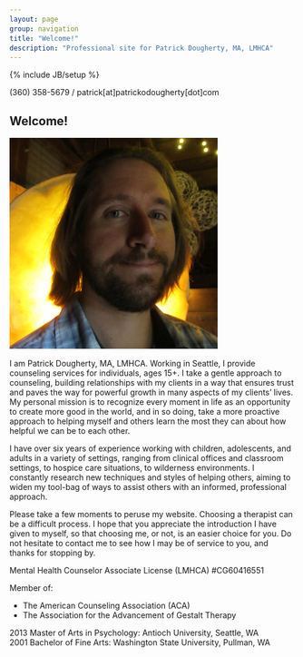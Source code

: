 ```yaml
---
layout: page
group: navigation
title: "Welcome!"
description: "Professional site for Patrick Dougherty, MA, LMHCA"
---
```

{% include JB/setup %}

<p>(360) 358-5679 / patrick[at]patrickodougherty[dot]com</p>

<h2 id='welcome'>Welcome!</h2>

<img src="/assets/img/Patrick_in_Nature_Installation.jpg" alt="Willy Wonka" class="about-portrait img-responsive">
<p>I am Patrick Dougherty, MA, LMHCA. Working in Seattle, I provide counseling services for individuals, ages 15+. I take a gentle approach to counseling, building relationships with my clients in a way that ensures trust and paves the way for powerful growth in many aspects of my clients&#8217; lives. My personal mission is to recognize every moment in life as an opportunity to create more good in the world, and in so doing, take a more proactive approach to helping myself and others learn the most they can about how helpful we can be to each other.</p>

<p>I have over six years of experience working with children, adolescents, and adults in a variety of settings, ranging from clinical offices and classroom settings, to hospice care situations, to wilderness environments. I constantly research new techniques and styles of helping others, aiming to widen my tool-bag of ways to assist others with an informed, professional approach.</p>

<p>Please take a few moments to peruse my website. Choosing a therapist can be a difficult process. I hope that you appreciate the introduction I have given to myself, so that choosing me, or not, is an easier choice for you. Do not hesitate to contact me to see how I may be of service to you, and thanks for stopping by.</p>

Mental Health Counselor Associate License (LMHCA) #CG60416551

Member of:

* The American Counseling Association (ACA)
* The Association for the Advancement of Gestalt Therapy

2013 Master of Arts in Psychology: Antioch University, Seattle, WA<br />
2001 Bachelor of Fine Arts: Washington State University, Pullman, WA
